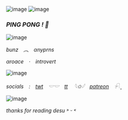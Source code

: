 ![image](https://github.com/calamitywitch/calamitywitch/assets/155550810/4faf2052-1c2e-4d9a-8423-3ea7ed166993)
![image](https://github.com/calamitywitch/calamitywitch/assets/155550810/a6065a66-233f-4b17-aed3-5a1727e82321)

### *PING PONG ! 🌷*
![image](https://github.com/calamitywitch/calamitywitch/assets/155550810/af779ce4-840c-407a-aa9f-1399bef6cde3)

*bunz ︵ αnyprns*

*αroace · introvert*

![image](https://github.com/calamitywitch/calamitywitch/assets/155550810/af779ce4-840c-407a-aa9f-1399bef6cde3)

*sociαls : [twt](https://x.com/bunzywhunzy?s=09) 𓎟𓎟 [tt](https://www.tiktok.com/@bunzywhunzy?_t=8mkYBEUKOIM&_r=1) 
𓆩✩𓆪 [pαtreon](https://www.patreon.com/bunzywhunzy) 𓍯 ִֶָ*

![image](https://github.com/calamitywitch/calamitywitch/assets/155550810/af779ce4-840c-407a-aa9f-1399bef6cde3)

*thαnks for reαding desu ˃ ᵕ ˂*
